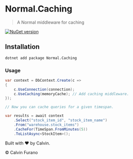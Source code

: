# Normal.Caching

> A Normal middleware for caching

[![NuGet version](https://img.shields.io/nuget/vpre/Normal.Caching.svg)](https://www.nuget.org/packages/Normal.Caching)

## Installation

```bash
dotnet add package Normal.Caching
```

### Usage

```csharp
var context = DbContext.Create(c =>
{
    c.UseConnection(connection); 
    c.UseCaching(memoryCache); // Add caching middleware.
});

// Now you can cache queries for a given timespan.

var results = await context
    .Select("stock_item_id", "stock_item_name")
    .From("warehouse.stock_items")
    .CacheFor(TimeSpan.FromMinutes(5))
    .ToListAsync<StockItem>();

```

Built with &hearts; by Calvin.

&copy; Calvin Furano